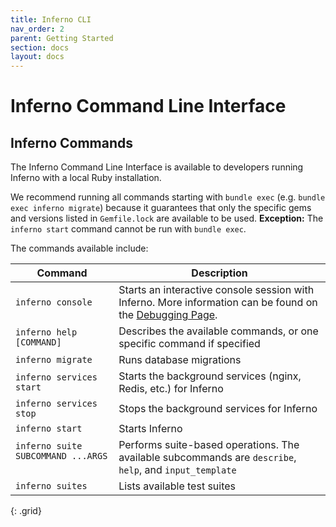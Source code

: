 ```yaml
---
title: Inferno CLI
nav_order: 2
parent: Getting Started
section: docs
layout: docs
---
```

# Inferno Command Line Interface

<h2 data-toc-skip class="h3">Inferno Commands</h2>
The Inferno Command Line Interface is available to developers running Inferno with a local Ruby installation.

We recommend running all commands starting with `bundle exec` (e.g. `bundle exec inferno migrate`) because
it guarantees that only the specific gems and versions listed in `Gemfile.lock` are available to be used.
**Exception:** The `inferno start` command cannot be run with `bundle exec`.

The commands available include:

| Command      | Description |
|--------------|-------------|
| `inferno console` | Starts an interactive console session with Inferno. More information can be found on the [Debugging Page](debugging.html#interactive-console). |
| `inferno help [COMMAND]` | Describes the available commands, or one specific command if specified |
| `inferno migrate` | Runs database migrations |
| `inferno services start` | Starts the background services (nginx, Redis, etc.) for Inferno |
| `inferno services stop` | Stops the background services for Inferno |
| `inferno start` | Starts Inferno |
| `inferno suite SUBCOMMAND ...ARGS` &emsp; &emsp; | Performs suite-based operations. The available subcommands are `describe`, `help`, and `input_template` |
| `inferno suites` | Lists available test suites |
{: .grid}